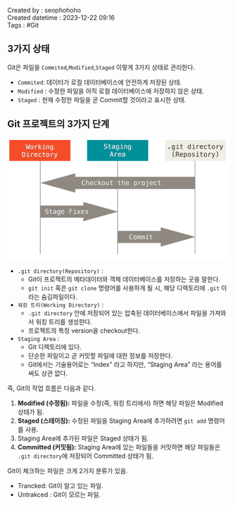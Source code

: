 Created by : seophohoho  
Created datetime : 2023-12-22 09:16  
Tags :  #Git 
## 3가지 상태
Git은 파일을 `Commited`,`Modified`,`Staged` 이렇게 3가지 상태로 관리한다.
- `Commited`: 데이터가 로컬 데이터베이스에 안전하게 저장된 상태.
- `Modified` : 수정한 파일을 아직 로컬 데이터베이스에 저장하지 않은 상태.
- `Staged` : 현재 수정한 파일을 곧 Commit할 것이라고 표시한 상태.
## Git 프로젝트의 3가지 단계
![img1](Git/img/img1.png)
- `.git directory(Repository)` : 
	- Git이 프로젝트의 메타데이터와 객체 데이터베이스를 저장하는 곳을 말한다.
	- `git init` 혹은 `git clone` 명령어를 사용하게 될 시, 해당 디렉토리에 `.git` 이라는 숨김파일이다.
- `워킹 트리(Working Directory)` :
	- `.git directory` 안에 저장되어 있는 압축된 데이터베이스에서 파일을 가져와서 워킹 트리를 생성한다.
	- 프로젝트의 특정 version을 checkout한다.
- `Staging Area` :
	- Git 디렉토리에 있다. 
	- 단순한 파일이고 곧 커밋할 파일에 대한 정보를 저장한다. 
	- Git에서는 기술용어로는 “Index” 라고 하지만, “Staging Area” 라는 용어를 써도 상관 없다.

즉, Git의 작업 흐름은 다음과 같다.
1. **Modified (수정됨):** 파일을 수정(즉, 워킹 트리에서) 하면 해당 파일은 Modified 상태가 됨.
2. **Staged (스테이징):** 수정된 파일을 Staging Area에 추가하려면 `git add` 명령어를 사용.
3. Staging Area에 추가된 파일은 Staged 상태가 됨.
4. **Committed (커밋됨):** Staging Area에 있는 파일들을 커밋하면 해당 파일들은 `.git directory`에 저장되어 Committed 상태가 됨.

Git이 체크하는 파일은 크게 2가지 분류가 있음.
- Trancked: Git이 알고 있는 파일.
- Untrakced : Git이 모르는 파일.
